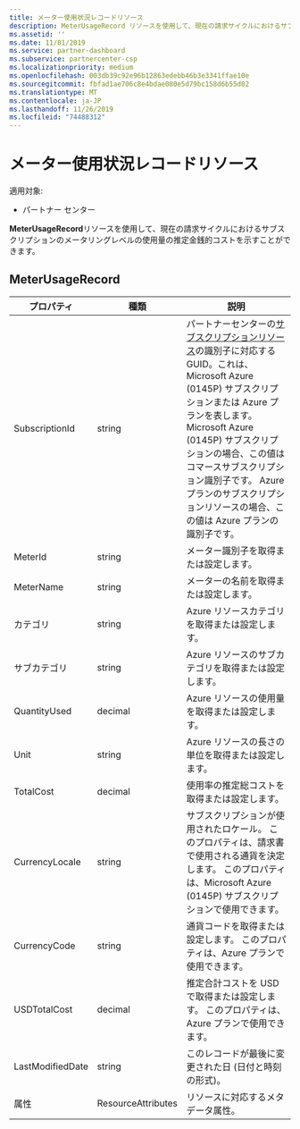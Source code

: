 ```yaml
---
title: メーター使用状況レコードリソース
description: MeterUsageRecord リソースを使用して、現在の請求サイクルにおけるサブスクリプションのメータリングレベルの使用量の推定金銭的コストを示すことができます。
ms.assetid: ''
ms.date: 11/01/2019
ms.service: partner-dashboard
ms.subservice: partnercenter-csp
ms.localizationpriority: medium
ms.openlocfilehash: 003db39c92e96b12863edebb46b3e3341ffae10e
ms.sourcegitcommit: fbfad1ae706c8e4bdae080e5d79bc158d6b55d02
ms.translationtype: MT
ms.contentlocale: ja-JP
ms.lasthandoff: 11/26/2019
ms.locfileid: "74488312"
---
```

# <a name="meter-usage-record-resource"></a>メーター使用状況レコードリソース

適用対象:

- パートナー センター

**MeterUsageRecord**リソースを使用して、現在の請求サイクルにおけるサブスクリプションのメータリングレベルの使用量の推定金銭的コストを示すことができます。

## <a name="meterusagerecord"></a>MeterUsageRecord

| プロパティ         | 種類               | 説明                                                                                   |
|------------------|--------------------|-----------------------------------------------------------------------------------------------|
| SubscriptionId           | string             | パートナーセンターの[サブスクリプションリソース](subscription-resources.md#subscription)の識別子に対応する GUID。これは、Microsoft Azure (0145P) サブスクリプションまたは Azure プランを表します。 Microsoft Azure (0145P) サブスクリプションの場合、この値はコマースサブスクリプション識別子です。 Azure プランのサブスクリプションリソースの場合、この値は Azure プランの識別子です。                  |
| MeterId  | string             | メーター識別子を取得または設定します。                                                        |
| MeterName          | string             | メーターの名前を取得または設定します。                                       |
| カテゴリ               | string             | Azure リソースカテゴリを取得または設定します。                                                 |
| サブカテゴリ             | string             |  Azure リソースのサブカテゴリを取得または設定します。                                                     |
| QuantityUsed        | decimal             | Azure リソースの使用量を取得または設定します。   |
| Unit   | string             | Azure リソースの長さの単位を取得または設定します。 |
| TotalCost   | decimal             | 使用率の推定総コストを取得または設定します。 |
| CurrencyLocale   | string             | サブスクリプションが使用されたロケール。 このプロパティは、請求書で使用される通貨を決定します。 このプロパティは、Microsoft Azure (0145P) サブスクリプションで使用できます。 |
| CurrencyCode   | string             | 通貨コードを取得または設定します。 このプロパティは、Azure プランで使用できます。                                         |
| USDTotalCost   | decimal             | 推定合計コストを USD で取得または設定します。 このプロパティは、Azure プランで使用できます。                                         |
| LastModifiedDate | string             | このレコードが最後に変更された日 (日付と時刻の形式)。                             |
| 属性       | ResourceAttributes | リソースに対応するメタデータ属性。                                        |                                           |

